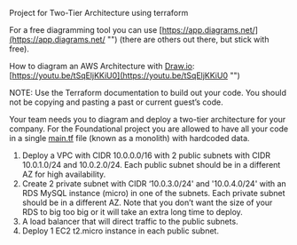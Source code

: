 Project for Two-Tier Architecture using terraform

For a free diagramming tool you can use [https://app.diagrams.net/](https://app.diagrams.net/ "‌") (there are others out there, but stick with free).

How to diagram an AWS Architecture with [Draw.io](http://Draw.io "‌"): [https://youtu.be/tSqEljKKiU0](https://youtu.be/tSqEljKKiU0 "‌")

NOTE: Use the Terraform documentation to build out your code. You should not be copying and pasting a past or current guest’s code.

Your team needs you to diagram and deploy a two-tier architecture for your company. For the Foundational project you are allowed to have all your code in a single [main.tf](http://main.tf "‌") file (known as a monolith) with hardcoded data.

1. Deploy a VPC with CIDR 10.0.0.0/16 with 2 public subnets with CIDR 10.0.1.0/24 and 10.0.2.0/24. Each public subnet should be in a different AZ for high availability.
2. Create 2 private subnet with CIDR ‘10.0.3.0/24' and '10.0.4.0/24' with an RDS MySQL instance (micro) in one of the subnets. Each private subnet should be in a different AZ. Note that you don’t want the size of your RDS to big too big or it will take an extra long time to deploy.
3. A load balancer that will direct traffic to the public subnets.
4. Deploy 1 EC2 t2.micro instance in each public subnet.

